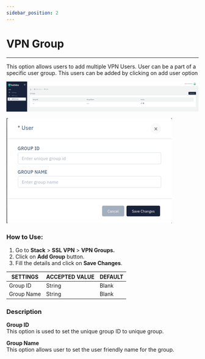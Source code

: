 ```yaml
---
sidebar_position: 2
---
```


# VPN Group

---

This option allows users to add multiple VPN Users. User can be a part of a specific user group. This users can be added by clicking on add user option

![vpngroup](/img/vpn/v6/docs/usergroups.png)  
  
  
![vpngroup](/img/vpn/v6/docs/usergroups2.png)  

### How to Use:  

1. Go to **Stack** > **SSL VPN** > **VPN Groups.**
2. Click on **Add Group** button.
3. Fill the details and click on **Save Changes**.  

  
| SETTINGS   | ACCEPTED VALUE | DEFAULT |
|------------|----------------|---------|
| Group ID   | String         | Blank   |
| Group Name | String         | Blank   |
  

### Description

**Group ID**  
This option is used to set the unique group ID to unique group.  

**Group Name**  
This option allows user to set the user friendly name for the group.  
